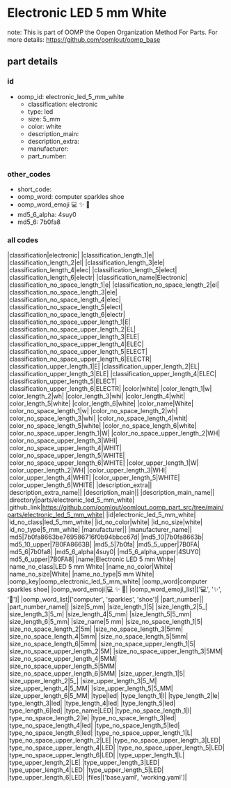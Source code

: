 # Electronic LED 5 mm White  

note: This is part of OOMP the Oopen Organization Method For Parts. For more details: https://github.com/oomlout/oomp_base

##  part details





### id
* oomp_id: electronic_led_5_mm_white
  * classification: electronic
  * type: led
  * size: 5_mm
  * color: white
  * description_main: 
  * description_extra: 
  * manufacturer: 
  * part_number: 

### other_codes
* short_code: 
* oomp_word: computer sparkles shoe
* oomp_word_emoji :computer: :sparkles: :shoe:
* md5_6_alpha: 4suy0
* md5_6: 7b0fa8

### all codes 
|classification|electronic|
|classification_length_1|e|
|classification_length_2|el|
|classification_length_3|ele|
|classification_length_4|elec|
|classification_length_5|elect|
|classification_length_6|electr|
|classification_name|Electronic|
|classification_no_space_length_1|e|
|classification_no_space_length_2|el|
|classification_no_space_length_3|ele|
|classification_no_space_length_4|elec|
|classification_no_space_length_5|elect|
|classification_no_space_length_6|electr|
|classification_no_space_upper_length_1|E|
|classification_no_space_upper_length_2|EL|
|classification_no_space_upper_length_3|ELE|
|classification_no_space_upper_length_4|ELEC|
|classification_no_space_upper_length_5|ELECT|
|classification_no_space_upper_length_6|ELECTR|
|classification_upper_length_1|E|
|classification_upper_length_2|EL|
|classification_upper_length_3|ELE|
|classification_upper_length_4|ELEC|
|classification_upper_length_5|ELECT|
|classification_upper_length_6|ELECTR|
|color|white|
|color_length_1|w|
|color_length_2|wh|
|color_length_3|whi|
|color_length_4|whit|
|color_length_5|white|
|color_length_6|white|
|color_name|White|
|color_no_space_length_1|w|
|color_no_space_length_2|wh|
|color_no_space_length_3|whi|
|color_no_space_length_4|whit|
|color_no_space_length_5|white|
|color_no_space_length_6|white|
|color_no_space_upper_length_1|W|
|color_no_space_upper_length_2|WH|
|color_no_space_upper_length_3|WHI|
|color_no_space_upper_length_4|WHIT|
|color_no_space_upper_length_5|WHITE|
|color_no_space_upper_length_6|WHITE|
|color_upper_length_1|W|
|color_upper_length_2|WH|
|color_upper_length_3|WHI|
|color_upper_length_4|WHIT|
|color_upper_length_5|WHITE|
|color_upper_length_6|WHITE|
|description_extra||
|description_extra_name||
|description_main||
|description_main_name||
|directory|parts/electronic_led_5_mm_white|
|github_link|https://github.com/oomlout/oomlout_oomp_part_src/tree/main/parts/electronic_led_5_mm_white|
|id|electronic_led_5_mm_white|
|id_no_class|led_5_mm_white|
|id_no_color|white|
|id_no_size|white|
|id_no_type|5_mm_white|
|manufacturer||
|manufacturer_name||
|md5|7b0fa8663be769586716f0b94bbcc67d|
|md5_10|7b0fa8663b|
|md5_10_upper|7B0FA8663B|
|md5_5|7b0fa|
|md5_5_upper|7B0FA|
|md5_6|7b0fa8|
|md5_6_alpha|4suy0|
|md5_6_alpha_upper|4SUY0|
|md5_6_upper|7B0FA8|
|name|Electronic LED 5 mm White|
|name_no_class|LED 5 mm White|
|name_no_color|White|
|name_no_size|White|
|name_no_type|5 mm White|
|oomp_key|oomp_electronic_led_5_mm_white|
|oomp_word|computer sparkles shoe|
|oomp_word_emoji|:computer: :sparkles: :shoe:|
|oomp_word_emoji_list|[':computer:', ':sparkles:', ':shoe:']|
|oomp_word_list|['computer', 'sparkles', 'shoe']|
|part_number||
|part_number_name||
|size|5_mm|
|size_length_1|5|
|size_length_2|5_|
|size_length_3|5_m|
|size_length_4|5_mm|
|size_length_5|5_mm|
|size_length_6|5_mm|
|size_name|5 mm|
|size_no_space_length_1|5|
|size_no_space_length_2|5m|
|size_no_space_length_3|5mm|
|size_no_space_length_4|5mm|
|size_no_space_length_5|5mm|
|size_no_space_length_6|5mm|
|size_no_space_upper_length_1|5|
|size_no_space_upper_length_2|5M|
|size_no_space_upper_length_3|5MM|
|size_no_space_upper_length_4|5MM|
|size_no_space_upper_length_5|5MM|
|size_no_space_upper_length_6|5MM|
|size_upper_length_1|5|
|size_upper_length_2|5_|
|size_upper_length_3|5_M|
|size_upper_length_4|5_MM|
|size_upper_length_5|5_MM|
|size_upper_length_6|5_MM|
|type|led|
|type_length_1|l|
|type_length_2|le|
|type_length_3|led|
|type_length_4|led|
|type_length_5|led|
|type_length_6|led|
|type_name|LED|
|type_no_space_length_1|l|
|type_no_space_length_2|le|
|type_no_space_length_3|led|
|type_no_space_length_4|led|
|type_no_space_length_5|led|
|type_no_space_length_6|led|
|type_no_space_upper_length_1|L|
|type_no_space_upper_length_2|LE|
|type_no_space_upper_length_3|LED|
|type_no_space_upper_length_4|LED|
|type_no_space_upper_length_5|LED|
|type_no_space_upper_length_6|LED|
|type_upper_length_1|L|
|type_upper_length_2|LE|
|type_upper_length_3|LED|
|type_upper_length_4|LED|
|type_upper_length_5|LED|
|type_upper_length_6|LED|
|files|['base.yaml', 'working.yaml']|
